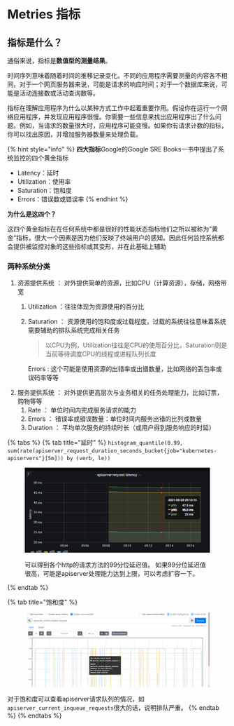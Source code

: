 # Metries 指标

## **指标是什么？**

通俗来说，指标是**数值型的测量结果**。

时间序列意味着随着时间的推移记录变化。不同的应用程序需要测量的内容各不相同。对于一个网页服务器来说，可能是请求的响应时间；对于一个数据库来说，可能是活动连接数或活动查询数等。

指标在理解应用程序为什么以某种方式工作中起着重要作用。假设你在运行一个网络应用程序，并发现应用程序很慢。你需要一些信息来找出应用程序出了什么问题。例如，当请求的数量很大时，应用程序可能变慢。如果你有请求计数的指标，你可以找出原因，并增加服务器数量来处理负载。



{% hint style="info" %}
**四大指标**Google的Google SRE Books一书中提出了系统监控的四个黄金指标

* Latency：延时
* Utilization：使用率
* Saturation：饱和度
* Errors：错误数或错误率
{% endhint %}

**为什么是这四个？**

这四个黄金指标在在任何系统中都是很好的性能状态指标他们之所以被称为”黄金“指标，很大一个因素是因为他们反映了终端用户的感知。因此任何监控系统都会提供被监控对象的这些指标或其变形，并在此基础上辅助

### **两种系统分类**

1. 资源提供系统 ： 对外提供简单的资源，比如CPU（计算资源），存储，网络带宽
   1. Utilization ：往往体现为资源使用的百分比
   2.  Saturation ： 资源使用的饱和度或过载程度，过载的系统往往意味着系统需要辅助的排队系统完成相关任务

       > 以CPU为例，Utilization往往是CPU的使用百分比，Saturation则是当前等待调度CPU的线程或进程队列长度



       Errors : 这个可能是使用资源的出错率或出错数量，比如网络的丢包率或误码率等等
2. 服务提供系统 ： 对外提供更高层次与业务相关的任务处理能力，比如订票，购物等等
   1. Rate ： 单位时间内完成服务请求的能力
   2. Errors ： 错误率或错误数量：单位时间内服务出错的比列或数量
   3. Duration ： 平均单次服务的持续时长（或用户得到服务响应的时延）



{% tabs %}
{% tab title="延时" %}
`histogram_quantile(0.99, sum(rate(apiserver_request_duration_seconds_bucket{job="kubernetes-apiservers"}[5m])) by (verb, le))`

<figure><img src="../../../.gitbook/assets/image (16).png" alt=""><figcaption><p>可以得到各个http的请求方法的99分位延迟值。 如果99分位延迟值很高，可能是apiserver处理能力达到上限，可以考虑扩容一下。</p></figcaption></figure>


{% endtab %}

{% tab title="饱和度" %}
<figure><img src="../../../.gitbook/assets/image (17).png" alt=""><figcaption></figcaption></figure>

对于饱和度可以查看apiserver请求队列的情况，如`apiserver_current_inqueue_requests`很大的话，说明排队严重。
{% endtab %}
{% endtabs %}
